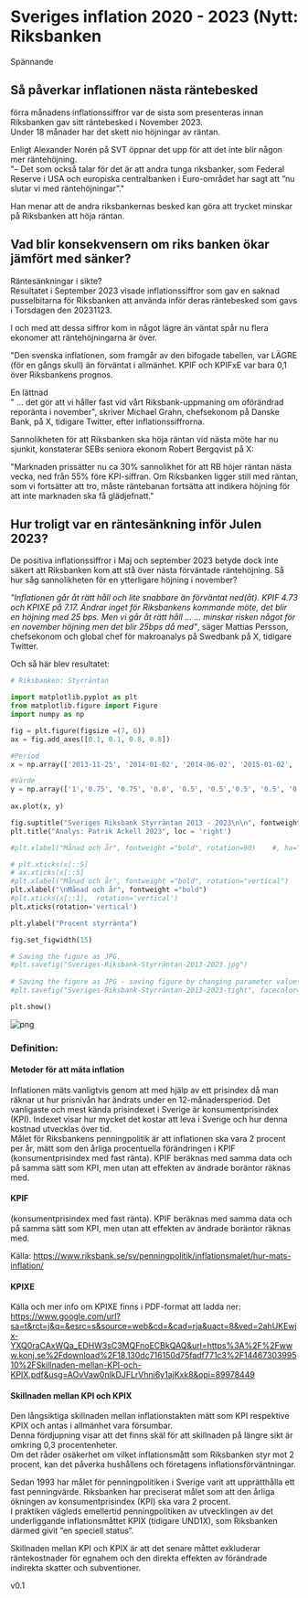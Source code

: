 # Sveriges inflation 2020 - 2023 (Nytt: Riksbanken 

Spännande

## Så påverkar inflationen nästa räntebesked
förra månadens inflationssiffror var de sista som presenteras innan Riksbanken gav sitt räntebesked i November 2023. 
<br>
Under 18 månader har det skett nio höjningar av räntan. 


Enligt Alexander Norén på SVT öppnar det upp för att det inte blir någon mer räntehöjning.
<br>
"– Det som också talar för det är att andra tunga riksbanker, som Federal Reserve i USA och europiska centralbanken i Euro-området har sagt att ”nu slutar vi med räntehöjningar”."

Han menar att de andra riksbankernas besked kan göra att trycket minskar på Riksbanken att höja räntan.

## Vad blir konsekvensern om riks banken ökar jämfört med sänker?
Räntesänkningar i sikte?
<br>
Resultatet i September 2023 visade inflationssiffror som gav en saknad pusselbitarna för Riksbanken att använda inför deras räntebesked som gavs i Torsdagen den 20231123. 

I och med att dessa siffror kom in något lägre än väntat spår nu flera ekonomer att räntehöjningarna är över. 

"Den svenska inflationen, som framgår av den bifogade tabellen, var LÄGRE (för en gångs skull) än förväntat i allmänhet. KPIF och KPIFxE var bara 0,1 över Riksbankens prognos. 


En lättnad
<br>
" ... det gör att vi håller fast vid vårt Riksbank-uppmaning om oförändrad reporänta i november", skriver Michael Grahn, chefsekonom på Danske Bank, på X, tidigare Twitter, efter inflationssiffrorna. 

Sannolikheten för att Riksbanken ska höja räntan vid nästa möte har nu sjunkit, konstaterar SEBs seniora ekonom Robert Bergqvist på X: 

"Marknaden prissätter nu ca 30% sannolikhet för att RB höjer räntan nästa vecka, ned från 55% före KPI-siffran. Om Riksbanken ligger still med räntan, som vi fortsätter att tro, måste räntebanan fortsätta att indikera höjning för att inte marknaden ska få glädjefnatt." 



## Hur troligt var en räntesänkning inför Julen 2023?


De positiva inflationssiffror i Maj och september 2023  betyde dock inte säkert att Riksbanken kom att stå över nästa förväntade räntehöjning. Så hur såg sannolikheten för en ytterligare höjning i november?

<i>"Inflationen går åt rätt håll och lite snabbare än förväntat ned(åt). KPIF 4.73 och KPIXE på 7.17. Ändrar inget för Riksbankens kommande möte, det blir en höjning med 25 bps. Men vi går åt rätt håll ...    ... minskar risken något för en november höjning men det blir 25bps då med"</i>, säger Mattias Persson, chefsekonom och global chef för makroanalys på Swedbank på X, tidigare Twitter.

Och så här blev resultatet:


```python
# Riksbanken: Styrräntan

import matplotlib.pyplot as plt 
from matplotlib.figure import Figure 
import numpy as np 

fig = plt.figure(figsize =(7, 6)) 
ax = fig.add_axes([0.1, 0.1, 0.8, 0.8]) 

#Period
x = np.array(['2013-11-25', '2014-01-02', '2014-06-02', '2015-01-02', '2016-06-01', '2016-12-30', '2017-06-01', '2017-12-29', '2018-01-02', '2018-06-01', '2019-01-02', '2019-06-03', '2020-01-02', '2020-06-01', '2021-01-04', '2021-06-01', '2022-01-03', '2022-06-01', '2023-01-02', '2023-06-01', '2023-11-23', '2023-11-24'])

#Värde
y = np.array(['1','0.75', '0.75', '0.0', '0.5', '0.5','0.5', '0.5', '0.5', '0.5', '0.5', '0.25', '0.25', '0.0', '0.0', '0.0', '0.0', '0.25', '2.5', '3.5', '4', '4'])
              
ax.plot(x, y) 

fig.suptitle("Sveriges Riksbank Styrräntan 2013 - 2023\n\n", fontweight ="bold") 
plt.title("Analys: Patrik Ackell 2023", loc = 'right')

#plt.xlabel("Månad och år", fontweight ="bold", rotation=90)    #, ha="right")

# plt.xticks(x[::5]
# ax.xticks(x[::5]
#plt.xlabel("Månad och år", fontweight ="bold", rotation="vertical")
plt.xlabel("\nMånad och år", fontweight ="bold")
#plt.xticks(x[::1],  rotation='vertical')
plt.xticks(rotation='vertical')

plt.ylabel("Procent styrränta")

fig.set_figwidth(15) 

# Saving the figure as JPG.
#plt.savefig("Sveriges-Riksbank-Styrräntan-2013-2023.jpg")
 
# Saving the figure as JPG - saving figure by changing parameter values.
#plt.savefig("Sveriges-Riksbank-Styrräntan-2013-2023-tight", facecolor='white', bbox_inches="tight", pad_inches=0.3, transparent=True)

plt.show()
```


    
![png](output_8_0.png)
    


### Definition:

#### Metoder för att mäta inflation
Inflationen mäts vanligtvis genom att med hjälp av ett prisindex då man räknar ut hur prisnivån har ändrats under en 12-månadersperiod. Det vanligaste och mest kända prisindexet i Sverige är konsumentprisindex (KPI). Indexet visar hur mycket det kostar att leva i Sverige och hur denna kostnad utvecklas över tid. 
<br>
Målet för Riksbankens penningpolitik är att inflationen ska vara 2 procent per år, mätt som den årliga procentuella förändringen i KPIF (konsumentprisindex med fast ränta). KPIF beräknas med samma data och på samma sätt som KPI, men utan att effekten av ändrade boräntor räknas med. 

#### KPIF
(konsumentprisindex med fast ränta). KPIF beräknas med samma data och på samma sätt som KPI, men utan att effekten av ändrade boräntor räknas med. 


Källa: https://www.riksbank.se/sv/penningpolitik/inflationsmalet/hur-mats-inflation/

#### KPIXE
Källa och mer info om KPIXE finns i PDF-format att ladda ner:    https://www.google.com/url?sa=t&rct=j&q=&esrc=s&source=web&cd=&cad=rja&uact=8&ved=2ahUKEwjx-YXQ0raCAxWQa_EDHW3sC3MQFnoECBkQAQ&url=https%3A%2F%2Fwww.konj.se%2Fdownload%2F18.130dc716150d75fadf771c3%2F1446730399510%2FSkillnaden-mellan-KPI-och-KPIX.pdf&usg=AOvVaw0nlkDJFLrVhni6y1ajKxk8&opi=89978449

#### Skillnaden mellan KPI och KPIX
Den långsiktiga skillnaden mellan inflationstakten mätt som KPI respektive KPIX och antas i allmänhet vara försumbar. 
<br>
Denna fördjupning visar att det finns skäl för att skillnaden på längre sikt är omkring 0,3 procentenheter. 
<br>
Om det råder osäkerhet om vilket inflationsmått som Riksbanken styr mot 2 procent, kan det påverka hushållens och företagens inflationsförväntningar.


Sedan 1993 har målet för penningpolitiken i Sverige varit att upprätthålla ett fast penningvärde. Riksbanken har preciserat målet som att den årliga ökningen av konsumentprisindex (KPI) ska vara 2 procent. 
<br>
I praktiken vägleds emellertid penningpolitiken av utvecklingen av det underliggande inflationsmåttet KPIX (tidigare UND1X), som Riksbanken därmed givit ”en speciell status”. 


Skillnaden mellan KPI och KPIX är att det senare måttet exkluderar räntekostnader för egnahem och den direkta effekten av förändrade indirekta skatter och subventioner.



v0.1

